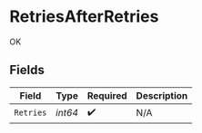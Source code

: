 # RetriesAfterRetries

OK


## Fields

| Field              | Type               | Required           | Description        |
| ------------------ | ------------------ | ------------------ | ------------------ |
| `Retries`          | *int64*            | :heavy_check_mark: | N/A                |